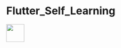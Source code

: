 # Flutter_Self_Learning

<img src="https://github.com/user-attachments/assets/3123b996-3c1f-47ad-a084-525184713fca" align="left" height="48" width="48" >
